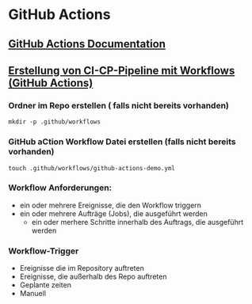 # GitHub Actions

## [GitHub Actions Documentation](https://docs.github.com/de/actions)

## [Erstellung von CI-CP-Pipeline mit Workflows (GitHub Actions)](https://docs.github.com/de/actions/get-started/quickstart#creating-your-first-workflow)

### Ordner im Repo erstellen ( falls nicht bereits vorhanden)

```shell
mkdir -p .github/workflows
```

### GitHub aCtion Workflow Datei erstellen (falls nicht bereits vorhanden)
```shell 
touch .github/workflows/github-actions-demo.yml
```


### Workflow Anforderungen:

- ein oder mehrere Ereignisse, die den Workflow triggern
- ein oder mehrere Aufträge (Jobs), die ausgeführt werden
  - ein oder merhere Schritte innerhalb des Auftrags, die ausgeführt werden 

### Workflow-Trigger 

- Ereignisse die im Repository auftreten
- Ereignisse, die außerhalb des Repo auftreten
- Geplante zeiten
- Manuell



